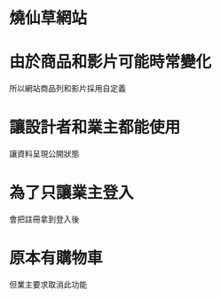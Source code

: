 # 燒仙草網站

# 由於商品和影片可能時常變化
所以網站商品列和影片採用自定義

# 讓設計者和業主都能使用
讓資料呈現公開狀態

# 為了只讓業主登入
會把註冊拿到登入後

# 原本有購物車
但業主要求取消此功能

